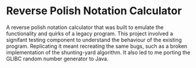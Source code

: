 # Reverse Polish Notation Calculator
A reverse polish notation calculator that was built to emulate the functionality and quirks of a legacy program. This project involved a signifant testing component to understand the behaviour of the existing program. Replicating it meant recreating the same bugs, such as a broken implementation of the shunting-yard algorithm. It also led to me porting the GLIBC random number generator to Java.
